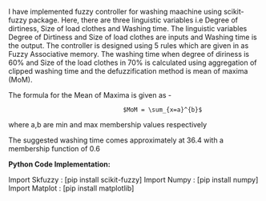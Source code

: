 I have implemented fuzzy controller for washing maachine using scikit-fuzzy package. Here, there are three linguistic variables i.e Degree of dirtiness, Size of load clothes and Washing time. The linguistic variables Degree of Dirtiness and Size of load clothes are inputs and Washing time is the output. The controller is designed using 5 rules which are given in as Fuzzy Associative memory. The washing time when degree of diriness is 60% and Size of the load clothes in 70% is calculated using aggregation of clipped washing time and the defuzzification method is mean of maxima (MoM). 

The formula for the Mean of Maxima is given as -

                                    $MoM = \sum_{x=a}^{b}$

where a,b are min and max membership values respectively

The suggested washing time comes approximately at 36.4 with a membership function of 0.6

**Python Code Implementation:**

Import Skfuzzy : [pip install scikit-fuzzy]
Import Numpy : [pip install numpy]
Import Matplot : [pip install matplotlib]
